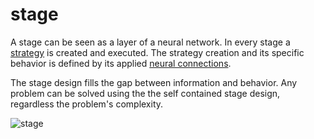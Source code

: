 # stage
A stage can be seen as a layer of a neural network. In every stage a
[strategy](strategy.md) is created and executed. The strategy creation and its
specific behavior is defined by its applied [neural
connections](connection.md).

The stage design fills the gap between information and behavior. Any problem
can be solved using the the self contained stage design, regardless the
problem's complexity.

![stage](image/stage.png)
